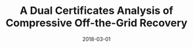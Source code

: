 ---
authors: "Clarice Poon, Nicolas Keriven, Gabriel Peyré"
title: "A Dual Certificates Analysis of Compressive Off-the-Grid Recovery"
collection: publications
date: 2018-03-01
venue: 'Preprint'
paperurl: 'https://arxiv.org/abs/1802.08464'
---